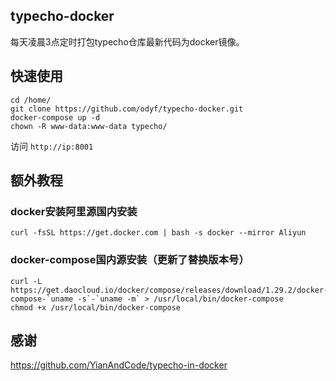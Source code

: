 ## typecho-docker
每天凌晨3点定时打包typecho仓库最新代码为docker镜像。

## 快速使用
```
cd /home/
git clone https://github.com/odyf/typecho-docker.git
docker-compose up -d
chown -R www-data:www-data typecho/
```
访问 ```http://ip:8001```



## 额外教程

### docker安装阿里源国内安装
```
curl -fsSL https://get.docker.com | bash -s docker --mirror Aliyun
```
### docker-compose国内源安装（更新了替换版本号）
```
curl -L https://get.daocloud.io/docker/compose/releases/download/1.29.2/docker-compose-`uname -s`-`uname -m` > /usr/local/bin/docker-compose
chmod +x /usr/local/bin/docker-compose
```
## 感谢
https://github.com/YianAndCode/typecho-in-docker

